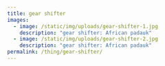 ```yaml
---
title: gear shifter
images:
  - image: /static/img/uploads/gear-shifter-1.jpg
    description: "gear shifter: African padauk"
  - image: /static/img/uploads/gear-shifter-2.jpg
    description: "gear shifter: African padauk"
permalink: /thing/gear-shifter/
---
```

